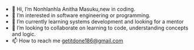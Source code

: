 - 👋 Hi, I’m Nonhlanhla Anitha Masuku,new in coding.
- 👀 I’m interested in software engineering or programming.
- 🌱 I’m currently learning systems development and looking for a mentor
- 💞️ I’m looking to collaborate on learning to code, understanding concepts and logic.
- 📫 How to reach me getitdone186@gmail.com 

<!---
Nonie186/Nonie186 is a ✨ special ✨ repository because its `README.md` (this file) appears on your GitHub profile.
You can click the Preview link to take a look at your changes.
--->
